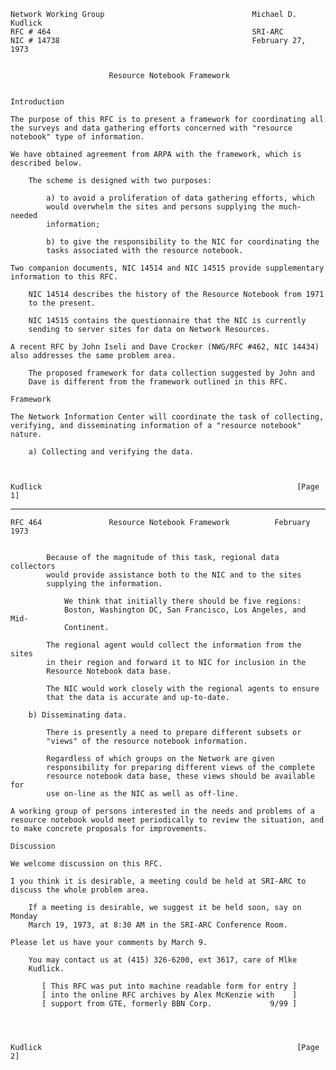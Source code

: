     Network Working Group                                 Michael D. Kudlick
    RFC # 464                                             SRI-ARC
    NIC # 14738                                           February 27, 1973


                          Resource Notebook Framework


    Introduction

    The purpose of this RFC is to present a framework for coordinating all
    the surveys and data gathering efforts concerned with "resource
    notebook" type of information.

    We have obtained agreement from ARPA with the framework, which is
    described below.

        The scheme is designed with two purposes:

            a) to avoid a proliferation of data gathering efforts, which
            would overwhelm the sites and persons supplying the much-needed
            information;

            b) to give the responsibility to the NIC for coordinating the
            tasks associated with the resource notebook.

    Two companion documents, NIC 14514 and NIC 14515 provide supplementary
    information to this RFC.

        NIC 14514 describes the history of the Resource Notebook from 1971
        to the present.

        NIC 14515 contains the questionnaire that the NIC is currently
        sending to server sites for data on Network Resources.

    A recent RFC by John Iseli and Dave Crocker (NWG/RFC #462, NIC 14434)
    also addresses the same problem area.

        The proposed framework for data collection suggested by John and
        Dave is different from the framework outlined in this RFC.

    Framework

    The Network Information Center will coordinate the task of collecting,
    verifying, and disseminating information of a "resource notebook"
    nature.

        a) Collecting and verifying the data.



    Kudlick                                                         [Page 1]

------------------------------------------------------------------------

``` newpage
RFC 464               Resource Notebook Framework          February 1973


        Because of the magnitude of this task, regional data collectors
        would provide assistance both to the NIC and to the sites
        supplying the information.

            We think that initially there should be five regions:
            Boston, Washington DC, San Francisco, Los Angeles, and Mid-
            Continent.

        The regional agent would collect the information from the sites
        in their region and forward it to NIC for inclusion in the
        Resource Notebook data base.

        The NIC would work closely with the regional agents to ensure
        that the data is accurate and up-to-date.

    b) Disseminating data.

        There is presently a need to prepare different subsets or
        "views" of the resource notebook information.

        Regardless of which groups on the Network are given
        responsibility for preparing different views of the complete
        resource notebook data base, these views should be available for
        use on-line as the NIC as well as off-line.

A working group of persons interested in the needs and problems of a
resource notebook would meet periodically to review the situation, and
to make concrete proposals for improvements.

Discussion

We welcome discussion on this RFC.

I you think it is desirable, a meeting could be held at SRI-ARC to
discuss the whole problem area.

    If a meeting is desirable, we suggest it be held soon, say on Monday
    March 19, 1973, at 8:30 AM in the SRI-ARC Conference Room.

Please let us have your comments by March 9.

    You may contact us at (415) 326-6200, ext 3617, care of Mlke
    Kudlick.

       [ This RFC was put into machine readable form for entry ]
       [ into the online RFC archives by Alex McKenzie with    ]
       [ support from GTE, formerly BBN Corp.             9/99 ]




Kudlick                                                         [Page 2]
```
